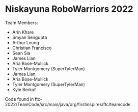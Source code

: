 # Niskayuna RoboWarriors 2022

Team Members:
- Arin Khare
- Smyan Sengupta
- Arthur Leung
- Christian Francisco
- Sean Sia
- James Lian
- Aria Bose-Mullick
- Tyler Montgomery (SuperTylerMan)
- James Lian
- Aria Bose-Mullick
- Tyler Montgomery (SuperTylerMan)
- Kyle Berkof

Code found in ftc-2022/TeamCode/src/main/java/org/firstinspires/ftc/teamcode
